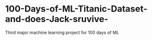 # 100-Days-of-ML-Titanic-Dataset-and-does-Jack-sruvive-
Third major machine learning project for 100 days of ML
